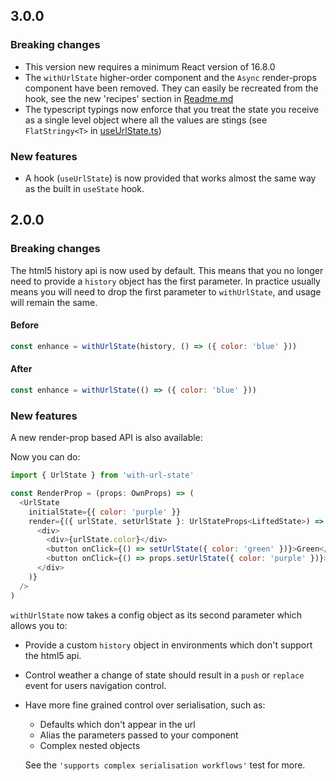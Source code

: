 ## 3.0.0

### Breaking changes

- This version new requires a minimum React version of 16.8.0
- The `withUrlState` higher-order component and the `Async` render-props component have been removed. They can easily be recreated from the hook, see the new 'recipes' section in [Readme.md](Readme.md) 
- The typescript typings now enforce that you treat the state you receive as a single level object where all the values are stings (see `FlatStringy<T>` in [useUrlState.ts](./src/useUrlState.ts))

### New features

- A hook (`useUrlState`) is now provided that works almost the same way as the built in `useState` hook.

## 2.0.0

### Breaking changes

The html5 history api is now used by default. This means that you no longer need to provide a `history` object has the first parameter.
In practice usually means you will need to drop the first parameter to `withUrlState`, and usage will remain the same.

#### Before

```js
const enhance = withUrlState(history, () => ({ color: 'blue' }))
```

#### After

```js
const enhance = withUrlState(() => ({ color: 'blue' }))
```

### New features

A new render-prop based API is also available:

Now you can do:

```js jsx
import { UrlState } from 'with-url-state'

const RenderProp = (props: OwnProps) => (
  <UrlState
    initialState={{ color: 'purple' }}
    render={({ urlState, setUrlState }: UrlStateProps<LiftedState>) => (
      <div>
        <div>{urlState.color}</div>
        <button onClick={() => setUrlState({ color: 'green' })}>Green</button>
        <button onClick={() => props.setUrlState({ color: 'purple' })}>Purple</button>
      </div>
    )}
  />
)
```

`withUrlState` now takes a config object as its second parameter which allows you to:

- Provide a custom `history` object in environments which don't support the html5 api.
- Control weather a change of state should result in a `push` or `replace` event for users navigation control.

- Have more fine grained control over serialisation, such as:

  - Defaults which don't appear in the url
  - Alias the parameters passed to your component
  - Complex nested objects

  See the `'supports complex serialisation workflows'` test for more.
